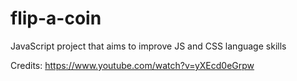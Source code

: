 # flip-a-coin
JavaScript project that aims to improve JS and CSS language skills

Credits: https://www.youtube.com/watch?v=yXEcd0eGrpw
